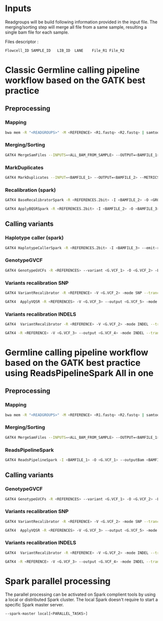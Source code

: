 # Inputs

Readgroups will be build following information provided in the input file.
The merging/sorting step will merge all file from a same sample, resulting a single bam file for each sample.

Files descriptor :

```bash
Flowcell_ID	SAMPLE_ID	LIB_ID	LANE	File_R1	File_R2
```

# Classic Germline calling pipeline workflow based on the GATK best practice

## Preprocessing

### Mapping

```bash
bwa mem -R "<READGROUPS>" -M <REFERENCE> <R1.fastq> <R2.fastq> | samtools view -bS - > <OUTPUT.BAM>
```

### Merging/Sorting

```bash
GATK4 MergeSamFiles --INPUTS=<ALL_BAM_FROM_SAMPLE> --OUTPUT=<BAMFILE_1> --USE_THREADING=true --CREATE_INDEX=true --MAX_RECORDS_IN_RAM=1000000 --SORT_ORDER=coordinate --VALIDATION_STRINGENCY=LENIENT
```

### MarkDuplicates

```bash
GATK4 MarkDuplicates --INPUT=<BAMFILE_1> --OUTPUT=<BAMFILE_2> --METRICS_FILE=<METRICS> --CREATE_INDEX=true --MAX_FILE_HANDLES_FOR_READ_ENDS_MAP=200000 --VALIDATION_STRINGENCY=LENIENT
```

### Recalibration (spark)

```bash
GATK4 BaseRecalibratorSpark -R <REFERENCES.2bit> -I <BAMFILE_2> -O <GROUPS> --known-sites <1000genomes> --known-sites <mills> --known-sites <dbsnp> -L <INTERVAL>

GATK4 ApplyBQSRSpark -R <REFERENCES.2bit> -I <BAMFILE_2> -O <BAMFILE_3> -bqsr <GROUPS>
```

## Calling variants

### Haplotype caller (spark)

```bash
GATK4 HaplotypeCallerSpark -R <REFERENCES.2bit> -I <BAMFILE_3> --emit-ref-confidence GVCF" -O <G.VCF_1>
```

### GenotypeGVCF

```bash
GATK4 GenotypeGVCFs -R <REFERENCES> --variant <G.VCF_1> -O <G.VCF_2> -L <INTERVALS>
```

### Variants recalibration SNP

```bash
GATK4 VariantRecalibrator -R <REFERENCE> -V <G.VCF_2> -mode SNP --tranches-file <TRANCHES> --output <G.VCF_3> --resource v1000G,known=false,training=true,truth=false,prior=10.0:1000genomes --resource omni,known=false,training=true,truth=true,prior=12.0:omni --resource dbsnp,known=true,training=false,truth=false,prior=2.0:dbsnp --resource hapmap,known=false,training=true,truth=true,prior=15.0:hapmap -an QD -an MQ -an DP -an MQRankSum -an ReadPosRankSum -an FS -an SOR -tranche 100.0 -tranche 99.95 -tranche 99.9 -tranche 99.8 -tranche 99.6 -tranche 99.5 -tranche 99.4 -tranche 99.3 -tranche 99.0 -tranche 98.0 -tranche 97.0 -tranche 90.0 -L <INTERVALS>

GATK4  ApplyVQSR -R <REFERENCES> -V <G.VCF_3> --output <G.VCF_5> -mode SNP --tranches-file <TRANCHES> --recal_file <RECALL> --ts_filter_level 99.6
```

### Variants recalibration INDELS

```bash
GATK4  VariantRecalibrator -R <REFERENCE> -V <G.VCF_2> -mode INDEL --tranches-file <TRANCHES> --output <G.VCF_3> --resource mills,known=false,training=true,truth=true,prior=12.0:mills --resource dbsnp,known=true,training=false,truth=false,prior=2.0:dbsnp -an QD -an DP -an FS -an SOR -an ReadPosRankSum -an MQRankSum -tranche 100.0 -tranche 99.95 -tranche 99.9 -tranche 99.5 -tranche 99.0 -tranche 97.0 -tranche 96.0 -tranche 95.0 -tranche 94.0 -tranche 93.5 -tranche 93.0 -tranche 92.0 -tranche 91.0 -tranche 90.0 -mG 4 -L INTERVAL

GATK4 -R <REFERENCE> -V <G.VCF_3> --output <G.VCF_4> -mode INDEL --tranches-file <TRANCHES> --recal_file <RECALL> --ts_filter_level 95.0
```

# Germline calling pipeline workflow based on the GATK best practice using ReadsPipelineSpark All in one

## Preprocessing

### Mapping

```bash
bwa mem -R "<READGROUPS>" -M <REFERENCE> <R1.fastq> <R2.fastq> | samtools view -bS - > <OUTPUT.BAM>
```

### Merging/Sorting

```bash
GATK4 MergeSamFiles --INPUTS=<ALL_BAM_FROM_SAMPLE> --OUTPUT=<BAMFILE_1> --USE_THREADING=true --CREATE_INDEX=true --MAX_RECORDS_IN_RAM=1000000 --SORT_ORDER=coordinate --VALIDATION_STRINGENCY=LENIENT'
```

### ReadsPipelineSpark

```bash
GATK4 ReadsPipelineSpark -I <BAMFILE_1> -O <G.VCF_1> --outputBam <BAMFILE_2> --emit-ref-confidence GVCF --known-sites 1000genomes --known-sites mills --known-sites dbsnp -L <INTERVAL>
```

## Calling variants

### GenotypeGVCF

```bash
GATK4 GenotypeGVCFs -R <REFERENCES> --variant <G.VCF_1> -O <G.VCF_2> -L <INTERVALS>
```

### Variants recalibration SNP

```bash
GATK4 VariantRecalibrator -R <REFERENCE> -V <G.VCF_2> -mode SNP --tranches-file <TRANCHES> --output <G.VCF_3> --resource v1000G,known=false,training=true,truth=false,prior=10.0:1000genomes --resource omni,known=false,training=true,truth=true,prior=12.0:omni --resource dbsnp,known=true,training=false,truth=false,prior=2.0:dbsnp --resource hapmap,known=false,training=true,truth=true,prior=15.0:hapmap -an QD -an MQ -an DP -an MQRankSum -an ReadPosRankSum -an FS -an SOR -tranche 100.0 -tranche 99.95 -tranche 99.9 -tranche 99.8 -tranche 99.6 -tranche 99.5 -tranche 99.4 -tranche 99.3 -tranche 99.0 -tranche 98.0 -tranche 97.0 -tranche 90.0 -L <INTERVALS>

GATK4  ApplyVQSR -R <REFERENCES> -V <G.VCF_3> --output <G.VCF_5> -mode SNP --tranches-file <TRANCHES> --recal_file <RECALL> --ts_filter_level 99.6
```

### Variants recalibration INDELS

```bash
GATK4  VariantRecalibrator -R <REFERENCE> -V <G.VCF_2> -mode INDEL --tranches-file <TRANCHES> --output <G.VCF_3> --resource mills,known=false,training=true,truth=true,prior=12.0:mills --resource dbsnp,known=true,training=false,truth=false,prior=2.0:dbsnp -an QD -an DP -an FS -an SOR -an ReadPosRankSum -an MQRankSum -tranche 100.0 -tranche 99.95 -tranche 99.9 -tranche 99.5 -tranche 99.0 -tranche 97.0 -tranche 96.0 -tranche 95.0 -tranche 94.0 -tranche 93.5 -tranche 93.0 -tranche 92.0 -tranche 91.0 -tranche 90.0 -mG 4 -L <INTERVAL>

GATK4 -R <REFERENCE> -V <G.VCF_3> --output <G.VCF_4> -mode INDEL --tranches-file <TRANCHES> --recal_file <RECALL> --ts_filter_level 95.0
```

# Spark parallel processing

The parallel processing can be activated on Spark complient tools by using a local or distributed Spark cluster.
The local Spark doesn't require to start a specific Spark master server.

```bash
--spark-master local[<PARALLEL_TASKS>]
```
